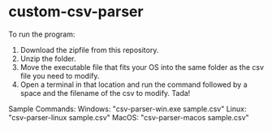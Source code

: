 # custom-csv-parser
To run the program:
1. Download the zipfile from this repository.
2. Unzip the folder.
3. Move the executable file that fits your OS into the same folder as the csv file you need to modify.
4. Open a terminal in that location and run the command followed by a space and the filename of the csv to modify.
Tada!

Sample Commands: 
Windows: "csv-parser-win.exe sample.csv"
Linux: "csv-parser-linux sample.csv"
MacOS: "csv-parser-macos sample.csv"
